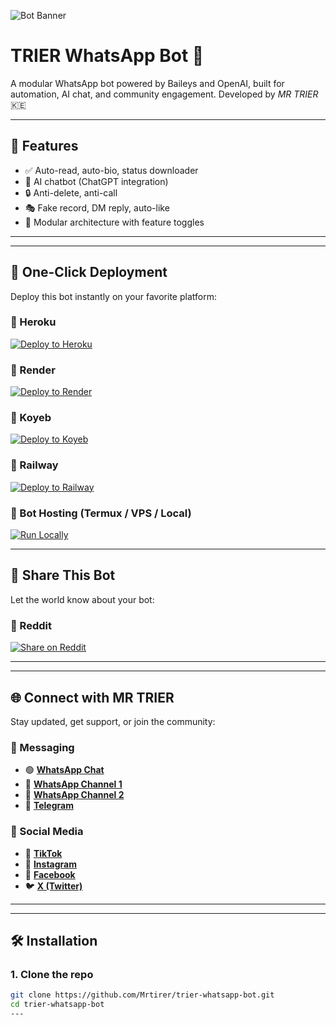 ![Bot Banner](https://copilot.microsoft.com/th/id/BCO.8064b841-fa7f-4991-9339-9f9e355f4958.png)

# TRIER WhatsApp Bot 🤖

A modular WhatsApp bot powered by Baileys and OpenAI, built for automation, AI chat, and community engagement. Developed by *MR TRIER* 🇰🇪

---

## 🚀 Features

- ✅ Auto-read, auto-bio, status downloader
- 💬 AI chatbot (ChatGPT integration)
- 🔒 Anti-delete, anti-call
- 🎭 Fake record, DM reply, auto-like
- 🧩 Modular architecture with feature toggles

---
---

## 🚀 One-Click Deployment

Deploy this bot instantly on your favorite platform:

### 🔹 Heroku
[![Deploy to Heroku](https://www.herokucdn.com/deploy/button.svg)](https://heroku.com/deploy?template=https://github.com/Mrtirer/trier-whatsapp-bot)

### 🔹 Render
[![Deploy to Render](https://img.shields.io/badge/Deploy%20to-Render-blue?logo=render)](https://render.com/docs/deploy-from-github)

### 🔹 Koyeb
[![Deploy to Koyeb](https://img.shields.io/badge/Deploy%20to-Koyeb-black?logo=koyeb)](https://www.koyeb.com/docs/deploy)

### 🔹 Railway
[![Deploy to Railway](https://img.shields.io/badge/Deploy%20to-Railway-purple?logo=railway)](https://railway.app/new)

### 🔹 Bot Hosting (Termux / VPS / Local)
[![Run Locally](https://img.shields.io/badge/Run%20Locally-Termux%2FNode.js-green)](#installation)

---

## 📣 Share This Bot

Let the world know about your bot:

### 🔸 Reddit
[![Share on Reddit](https://img.shields.io/badge/Share%20on-Reddit-orange?logo=reddit)](https://www.reddit.com/submit?url=https://github.com/Mrtirer/trier-whatsapp-bot&title=Check%20out%20this%20modular%20WhatsApp%20bot%20by%20MR%20TRIER!)

---
---

## 🌐 Connect with MR TRIER

Stay updated, get support, or join the community:

### 📱 Messaging
- 🟢 **[WhatsApp Chat](https://wa.me/254740412020)**
- 📢 **[WhatsApp Channel 1](https://whatsapp.com/channel/0029Vb5kdtS0LKZLtyvY552g)**
- 📢 **[WhatsApp Channel 2](https://whatsapp.com/channel/0029VbARpGO7DAWrNjESqq2Z)**
- 💬 **[Telegram](https://t.me/mrtriertech)**

### 📣 Social Media
- 🎵 **[TikTok](https://www.tiktok.com/@mrtrier05?_t=ZM-8zTHTbnX2Fq&_r=1)**
- 📸 **[Instagram](https://www.instagram.com/trier.mr?igsh=MXJ0dDByMndteDAwOQ==)**
- 📘 **[Facebook](https://www.facebook.com/profile.php?id=61572445202567)**
- 🐦 **[X (Twitter)](https://x.com/BensonGith72518?t=nVd75xy5u63FX_pms1YB-A&s=09)**

---
---
## 🛠 Installation

### 1. Clone the repo
```bash
git clone https://github.com/Mrtirer/trier-whatsapp-bot.git
cd trier-whatsapp-bot
---
